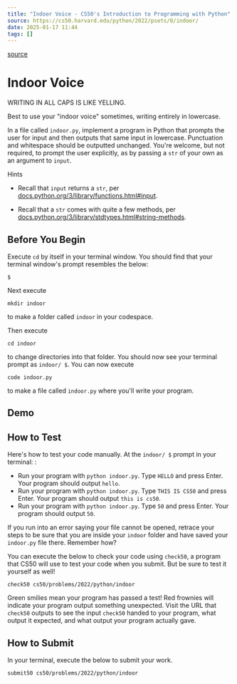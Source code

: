 ```yaml
---
title: "Indoor Voice - CS50's Introduction to Programming with Python"
source: https://cs50.harvard.edu/python/2022/psets/0/indoor/
date: 2025-01-17 11:44
tags: []
---
```



[source](https://cs50.harvard.edu/python/2022/psets/0/indoor/)

# Indoor Voice

WRITING IN ALL CAPS IS LIKE YELLING.

Best to use your "indoor voice" sometimes, writing entirely in lowercase.

In a file called `indoor.py`, implement a program in Python that prompts the user for input and then outputs that same input in lowercase. Punctuation and whitespace should be outputted unchanged. You're welcome, but not required, to prompt the user explicitly, as by passing a `str` of your own as an argument to `input`.

Hints

- Recall that `input` returns a `str`, per [docs.python.org/3/library/functions.html#input][1].
- Recall that a `str` comes with quite a few methods, per [docs.python.org/3/library/stdtypes.html#string-methods][2].

  [1]: https://docs.python.org/3/library/functions.html#input
  [2]: https://docs.python.org/3/library/stdtypes.html#string-methods

## Before You Begin

Execute `cd` by itself in your terminal window. You should find that your terminal window's prompt resembles the below:

    $

Next execute

    mkdir indoor

to make a folder called `indoor` in your codespace.

Then execute

    cd indoor

to change directories into that folder. You should now see your terminal prompt as `indoor/ $`. You can now execute

    code indoor.py

to make a file called `indoor.py` where you'll write your program.

## Demo

## How to Test

Here's how to test your code manually. At the `indoor/ $` prompt in your terminal: :

- Run your program with `python indoor.py`. Type `HELLO` and press Enter. Your program should output `hello`.
- Run your program with `python indoor.py`. Type `THIS IS CS50` and press Enter. Your program should output `this is cs50`.
- Run your program with `python indoor.py`. Type `50` and press Enter. Your program should output `50`.

If you run into an error saying your file cannot be opened, retrace your steps to be sure that you are inside your `indoor` folder and have saved your `indoor.py` file there. Remember how?

You can execute the below to check your code using `check50`, a program that CS50 will use to test your code when you submit. But be sure to test it yourself as well!

    check50 cs50/problems/2022/python/indoor

Green smilies mean your program has passed a test! Red frownies will indicate your program output something unexpected. Visit the URL that `check50` outputs to see the input `check50` handed to your program, what output it expected, and what output your program actually gave.

## How to Submit

In your terminal, execute the below to submit your work.

    submit50 cs50/problems/2022/python/indoor